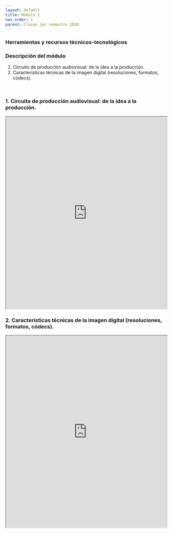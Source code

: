 ```yaml
---
layout: default
title: Módulo 1
nav_order: 1
parent: Clases 1er semestre 2020
---
```


### Herramientas y recursos técnicos-tecnológicos

### Descripción del módulo

1. Circuito de producción audiovisual: de la idea a la producción.
2. Características técnicas de la imagen digital (resoluciones, formatos, códecs).

<br>

### 1. Circuito de producción audiovisual: de la idea a la producción.

<iframe src="https://drive.google.com/file/d/1i7h7xELv74lpKglxUQgZICGJJWtbL8bO/preview" width="100%" height="600"></iframe>

### 2. Características técnicas de la imagen digital (resoluciones, formatos, códecs).

<iframe src="https://drive.google.com/file/d/13mLcJJo3GP-fnWMcIE5e60SfTz3XWtGx/preview" width="100%" height="600"></iframe><br>